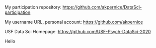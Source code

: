 My participation repository:
https://github.com/akpernice/DataSci-participation

My username URL, personal account:
https://github.com/akpernice

USF Data Sci Homepage: 
https://github.com/USF-Psych-DataSci-2020

Hello